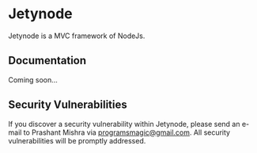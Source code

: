 # Jetynode

Jetynode is a MVC framework of NodeJs.

## Documentation

Coming soon...

## Security Vulnerabilities

If you discover a security vulnerability within Jetynode, please send an e-mail to Prashant Mishra via programsmagic@gmail.com. All security vulnerabilities will be promptly addressed.
